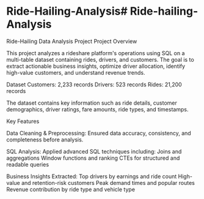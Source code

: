 # Ride-Hailing-Analysis# Ride-hailing-Analysis
Ride-Hailing Data Analysis Project
Project Overview

This project analyzes a rideshare platform's operations using SQL on a multi-table dataset containing rides, drivers, and customers. The goal is to extract actionable business insights, optimize driver allocation, identify high-value customers, and understand revenue trends.


Dataset
Customers: 2,233 records
Drivers: 523 records
Rides: 21,200 records

The dataset contains key information such as ride details, customer demographics, driver ratings, fare amounts, ride types, and timestamps.

Key Features

Data Cleaning & Preprocessing:
Ensured data accuracy, consistency, and completeness before analysis.

SQL Analysis:
Applied advanced SQL techniques including:
Joins and aggregations
Window functions and ranking
CTEs for structured and readable queries

Business Insights Extracted:
Top drivers by earnings and ride count
High-value and retention-risk customers
Peak demand times and popular routes
Revenue contribution by ride type and vehicle type
